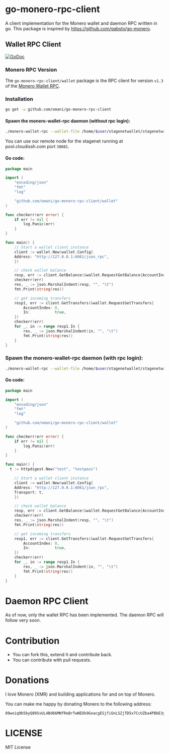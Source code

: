 # go-monero-rpc-client

A client implementation for the Monero wallet and daemon RPC written in go.
This package is inspired by https://github.com/gabstv/go-monero.

## Wallet RPC Client

[![GoDoc](https://godoc.org/github.com/omani/go-monero-rpc-client/wallet?status.svg)](https://godoc.org/github.com/omani/go-monero-rpc-client/wallet)

### Monero RPC Version
The ```go-monero-rpc-client/wallet``` package is the RPC client for version `v1.3` of the [Monero Wallet RPC](https://www.getmonero.org/resources/developer-guides/wallet-rpc.html).

### Installation

```sh
go get -u github.com/omani/go-monero-rpc-client
```

#### Spawn the monero-wallet-rpc daemon (without rpc login):

```sh
./monero-wallet-rpc --wallet-file /home/$user/stagenetwallet/stagenetwallet --daemon-address pool.cloudissh.com:38081 --stagenet --rpc-bind-port 6061 --password 'mystagenetwalletpassword' --disable-rpc-login
```
You can use our remote node for the stagenet running at pool.cloudissh.com port `38081`.

#### Go code:

```Go
package main

import (
	"encoding/json"
	"fmt"
	"log"

	"github.com/omani/go-monero-rpc-client/wallet"
)

func checkerr(err error) {
	if err != nil {
		log.Panic(err)
	}
}

func main() {
	// Start a wallet client instance
	client := wallet.New(wallet.Config{
    Address: "http://127.0.0.1:6061/json_rpc",
	})

	// check wallet balance
	resp, err := client.GetBalance(&wallet.RequestGetBalance{AccountIndex: 0})
	checkerr(err)
	res, _ := json.MarshalIndent(resp, "", "\t")
	fmt.Print(string(res))

	// get incoming transfers
	resp1, err := client.GetTransfers(&wallet.RequestGetTransfers{
		AccountIndex: 0,
		In:           true,
	})
	checkerr(err)
	for _, in := range resp1.In {
		res, _ := json.MarshalIndent(in, "", "\t")
		fmt.Print(string(res))
	}
}
```

### Spawn the monero-wallet-rpc daemon (with rpc login):

```sh
./monero-wallet-rpc --wallet-file /home/$user/stagenetwallet/stagenetwallet --daemon-address pool.cloudissh.com:38081 --stagenet --rpc-bind-port 6061 --password 'mystagenetwalletpassword' --rpc-login test:testpass
```

#### Go code:

```Go
package main

import (
	"encoding/json"
	"fmt"
	"log"

	"github.com/omani/go-monero-rpc-client/wallet"
)

func checkerr(err error) {
	if err != nil {
		log.Panic(err)
	}
}

func main() {
  t := httpdigest.New("test", "testpass")

	// Start a wallet client instance
	client := wallet.New(wallet.Config{
    Address: "http://127.0.0.1:6061/json_rpc",
    Transport: t,
	})

	// check wallet balance
	resp, err := client.GetBalance(&wallet.RequestGetBalance{AccountIndex: 0})
	checkerr(err)
	res, _ := json.MarshalIndent(resp, "", "\t")
	fmt.Print(string(res))

	// get incoming transfers
	resp1, err := client.GetTransfers(&wallet.RequestGetTransfers{
		AccountIndex: 0,
		In:           true,
	})
	checkerr(err)
	for _, in := range resp1.In {
		res, _ := json.MarshalIndent(in, "", "\t")
		fmt.Print(string(res))
	}
}
```

# Daemon RPC Client

As of now, only the wallet RPC has been implemented. The daemon RPC will follow very soon.

# Contribution
* You can fork this, extend it and contribute back.
* You can contribute with pull requests.

# Donations
I love Monero (XMR) and building applications for and on top of Monero.

You can make me happy by donating Monero to the following address:

```
89woiq9b5byQ89SsUL4Bd66MNfReBrTwNEDk9GoacgESjfiGnLSZjTD5x7CcUZba4PBbE3gUJRQyLWD4Akz8554DR4Lcyoj
```

# LICENSE
MIT License